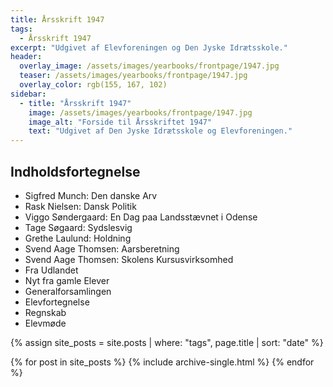 ```yaml
---
title: Årsskrift 1947
tags:
  - Årsskrift 1947
excerpt: "Udgivet af Elevforeningen og Den Jyske Idrætsskole."
header:
  overlay_image: /assets/images/yearbooks/frontpage/1947.jpg
  teaser: /assets/images/yearbooks/frontpage/1947.jpg
  overlay_color: rgb(155, 167, 102)
sidebar:
  - title: "Årsskrift 1947"
    image: /assets/images/yearbooks/frontpage/1947.jpg
    image_alt: "Forside til Årsskriftet 1947"
    text: "Udgivet af Den Jyske Idrætsskole og Elevforeningen."
---
```


## Indholdsfortegnelse

- Sigfred Munch: Den danske Arv
- Rask Nielsen: Dansk Politik
- Viggo Søndergaard: En Dag paa Landsstævnet i Odense
- Tage Søgaard: Sydslesvig
- Grethe Laulund: Holdning
- Svend Aage Thomsen: Aarsberetning
- Svend Aage Thomsen: Skolens Kursusvirksomhed
- Fra Udlandet
- Nyt fra gamle Elever
- Generalforsamlingen
- Elevfortegnelse
- Regnskab
- Elevmøde

{% assign site_posts = site.posts | where: "tags", page.title | sort: "date" %}

<div class="grid__wrapper">
  {% for post in site_posts %}
    {% include archive-single.html %}
  {% endfor %}
</div>
